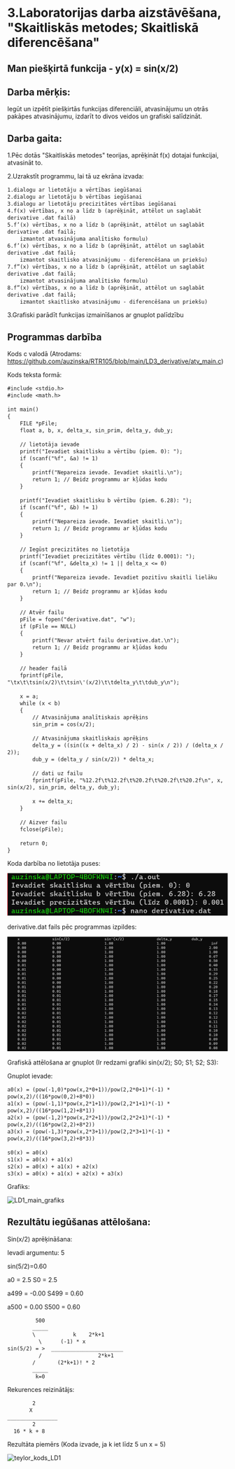 # 3.Laboratorijas darba aizstāvēšana, "Skaitliskās metodes; Skaitliskā diferencēšana"


## Man piešķirtā funkcija - y(x) = sin(x/2)


## Darba mērķis:
Iegūt un izpētīt piešķirtās funkcijas diferenciāli, atvasinājumu un otrās pakāpes atvasinājumu,
izdarīt to divos  veidos un grafiski salīdzināt.

## Darba gaita:

1.Pēc dotās "Skaitliskās metodes" teorijas, aprēķināt f(x) dotajai funkcijai, atvasināt to.

2.Uzrakstīt programmu, lai tā uz ekrāna izvada:

    1.dialogu ar lietotāju a vērtības iegūšanai
    2.dialogu ar lietotāju b vērtības iegūšanai
    3.dialogu ar lietotāju precizitātes vērtības iegūšanai
    4.f(x) vērtības, x no a līdz b (aprēķināt, attēlot un saglabāt derivative .dat failā)
    5.f’(x) vērtības, x no a līdz b (aprēķināt, attēlot un saglabāt derivative .dat failā;
        izmantot atvasinājuma analītisko formulu)
    6.f’(x) vērtības, x no a līdz b (aprēķināt, attēlot un saglabāt derivative .dat failā;
        izmantot skaitlisko atvasinājumu - diferencēšana un priekšu)
    7.f”(x) vērtības, x no a līdz b (aprēķināt, attēlot un saglabāt derivative .dat failā;
        izmantot atvasinājuma analītisko formulu)
    8.f”(x) vērtības, x no a līdz b (aprēķināt, attēlot un saglabāt derivative .dat failā;
        izmantot skaitlisko atvasinājumu - diferencēšana un priekšu)


3.Grafiski parādīt funkcijas izmainīšanos ar gnuplot palīdzību

## Programmas darbība

Kods c valodā (Atrodams: https://github.com/auzinska/RTR105/blob/main/LD3_derivative/atv_main.c)

Kods teksta formā:

```
#include <stdio.h>
#include <math.h>

int main()
{
    FILE *pFile;
    float a, b, x, delta_x, sin_prim, delta_y, dub_y;

    // lietotāja ievade
    printf("Ievadiet skaitlisku a vērtību (piem. 0): ");
    if (scanf("%f", &a) != 1)
    {
        printf("Nepareiza ievade. Ievadiet skaitli.\n");
        return 1; // Beidz programmu ar kļūdas kodu
    }

    printf("Ievadiet skaitlisku b vērtību (piem. 6.28): ");
    if (scanf("%f", &b) != 1)
    {
        printf("Nepareiza ievade. Ievadiet skaitli.\n");
        return 1; // Beidz programmu ar kļūdas kodu
    }

    // Iegūst precizitātes no lietotāja
    printf("Ievadiet precizitātes vērtību (līdz 0.0001): ");
    if (scanf("%f", &delta_x) != 1 || delta_x <= 0)
    {
        printf("Nepareiza ievade. Ievadiet pozitīvu skaitli lielāku par 0.\n");
        return 1; // Beidz programmu ar kļūdas kodu
    }

    // Atvēr failu
    pFile = fopen("derivative.dat", "w");
    if (pFile == NULL)
    {
        printf("Nevar atvērt failu derivative.dat.\n");
        return 1; // Beidz programmu ar kļūdas kodu
    }

    // header failā
    fprintf(pFile, "\tx\t\tsin(x/2)\t\tsin\'(x/2)\t\tdelta_y\t\tdub_y\n");

    x = a;
    while (x < b)
    {
        // Atvasinājuma analītiskais aprēķins
        sin_prim = cos(x/2);

        // Atvasinājuma skaitliskais aprēķins
        delta_y = ((sin((x + delta_x) / 2) - sin(x / 2)) / (delta_x / 2));
        dub_y = (delta_y / sin(x/2)) * delta_x;

        // dati uz failu
        fprintf(pFile, "%12.2f\t%12.2f\t%20.2f\t%20.2f\t%20.2f\n", x, sin(x/2), sin_prim, delta_y, dub_y);

        x += delta_x;
    }

    // Aizver failu
    fclose(pFile);

    return 0;
}

```

Koda darbība no lietotāja puses:

![LD3_kodapiemers1](https://github.com/auzinska/RTR105/blob/main/3LD_derivative/LD3_kodapiemers1.png)

derivative.dat fails pēc programmas izpildes:

![LD3_kodapiemers2](https://github.com/auzinska/RTR105/blob/main/3LD_derivative/LD3_kodapiemers2.png)

Grafiskā attēlošana ar gnuplot (Ir redzami grafiki sin(x/2); S0; S1; S2; S3):

Gnuplot ievade:
```
a0(x) = (pow(-1,0)*pow(x,2*0+1))/pow(2,2*0+1)*(-1) * pow(x,2)/((16*pow(0,2)+8*0))
a1(x) = (pow(-1,1)*pow(x,2*1+1))/pow(2,2*1+1)*(-1) * pow(x,2)/((16*pow(1,2)+8*1))
a2(x) = (pow(-1,2)*pow(x,2*2+1))/pow(2,2*2+1)*(-1) * pow(x,2)/((16*pow(2,2)+8*2))
a3(x) = (pow(-1,3)*pow(x,2*3+1))/pow(2,2*3+1)*(-1) * pow(x,2)/((16*pow(3,2)+8*3))

s0(x) = a0(x)
s1(x) = a0(x) + a1(x)
s2(x) = a0(x) + a1(x) + a2(x)
s3(x) = a0(x) + a1(x) + a2(x) + a3(x)
```

Grafiks:

![LD1_main_grafiks](https://github.com/auzinska/RTR105/assets/50238747/55ca2afb-8dcd-4d8e-b8ab-011ff96bcfa3)

## Rezultātu iegūšanas attēlošana:

Sin(x/2) aprēķināšana:

Ievadi argumentu: 5

sin(5/2)=0.60

a0 = 2.5 
S0 = 2.5

a499 = -0.00
S499 = 0.60

a500 = 0.00
S500 = 0.60
```         
         500
        _____
        \            k    2*k+1 
          \      (-1) * x
sin(5/2) = >  _______________________
          /                  2*k+1
        /       (2*k+1)! * 2
        _____
         k=0
```
Rekurences reizinātājs: 
```
        2
       X
________________
        2
  16 * k + 8
```
Rezultāta piemērs (Koda izvade, ja k iet līdz 5 un x = 5)

![teylor_kods_LD1](https://github.com/auzinska/RTR105/assets/50238747/fead361d-c57a-423b-bcc6-357e1c07b8d4)

